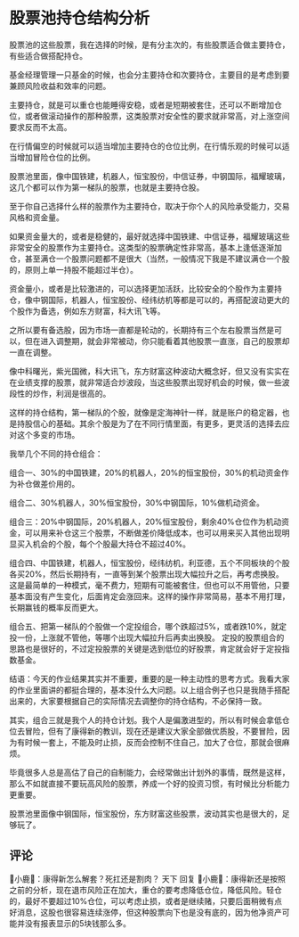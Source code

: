 # 股票池持仓结构分析
[股票池持仓结构分析]: (https://articles.zsxq.com/id_9tl8k54trb8l.html)

股票池的这些股票，我在选择的时候，是有分主次的，有些股票适合做主要持仓，有些适合做搭配持仓。

基金经理管理一只基金的时候，也会分主要持仓和次要持仓，主要目的是考虑到要兼顾风险收益和效率的问题。

主要持仓，就是可以重仓也能睡得安稳，或者是短期被套住，还可以不断增加仓位，或者做滚动操作的那种股票，这类股票对安全性的要求就非常高，对上涨空间要求反而不太高。

在行情偏空的时候就可以适当增加主要持仓的仓位比例，在行情乐观的时候可以适当增加冒险仓位的比例。

股票池里面，像中国铁建，机器人，恒宝股份，中信证券，中钢国际，福耀玻璃，这几个都可以作为第一梯队的股票，也就是主要持仓股。

至于你自己选择什么样的股票作为主要持仓，取决于你个人的风险承受能力，交易风格和资金量。

如果资金量大的，或者是稳健的，最好就选择中国铁建、中信证券，福耀玻璃这些非常安全的股票作为主要持仓。这类型的股票确定性非常高，基本上逢低逐渐加仓，甚至满仓一个股票问题都不是很大（当然，一般情况下我是不建议满仓一个股的，原则上单一持股不能超过半仓）。

资金量小，或者是比较激进的，可以选择更加活跃，比较安全的个股作为主要持仓，像中钢国际，机器人，恒宝股份、经纬纺机等都是可以的，再搭配波动更大的个股作为备选，例如东方财富，科大讯飞等。

之所以要有备选股，因为市场一直都是轮动的，长期持有三个左右股票当然是可以，但在进入调整期，就会非常被动，你只能看着其他股票一直涨，自己的股票却一直在调整。

像中科曙光，紫光国微，科大讯飞，东方财富这种波动大概念好，但又没有实实在在业绩支撑的股票，就非常适合炒波段，当这些股票出现好机会的时候，做一些波段性的炒作，利润是很高的。

这样的持仓结构，第一梯队的个股，就像是定海神针一样，就是账户的稳定器，也是持股信心的基础。其余个股是为了在不同行情里面，有更多，更灵活的选择去应对这个多变的市场。


我举几个不同的持仓组合：

组合一、30%的中国铁建，20%的机器人，20%的恒宝股份，30%的机动资金作为补仓做差价用的。

组合二、30%机器人，30%恒宝股份，30%中钢国际，10%做机动资金。

组合三：20%中钢国际，20%机器人，20%恒宝股份，剩余40%仓位作为机动资金，可以用来补仓这三个股票，不断做差价降低成本，也可以用来买入其他出现明显买入机会的个股，每个个股最大持仓不超过40%。

组合四、中国铁建，机器人，恒宝股份，经纬纺机，利亚德，五个不同板块的个股各买20%，然后长期持有，一直等到某个股票出现大幅拉升之后，再考虑换股。
这是最简单的一种模式，毫不费力，短期有可能被套住，但也可以不用管他，只要基本面没有产生变化，后面肯定会涨回来。这样的操作非常简易，基本不用打理，长期赢钱的概率反而更大。

组合五、把第一梯队的个股做一个定投组合，哪个跌超过5%，或者跌10%，就定投一份，上涨就不管他，等哪个出现大幅拉升后再卖出换股。
定投的股票组合的思路也是很好的，不过定投股票的关键是选到低位的好股票，肯定就会好于定投指数基金。

结语：今天的作业结果其实并不重要，重要的是一种主动性的思考方式。我看大家的作业里面讲的都挺合理的，基本没什么大问题。以上组合例子也只是我随手搭配出来的，大家要根据自己的实际情况去调整你的持仓结构，不必保持一致。

其实，组合三就是我个人的持仓计划。我个人是偏激进型的，所以有时候会拿低仓位去冒险，但有了康得新的教训，现在还是建议大家全部做优质股，不要冒险，因为有时候一套上，不能及时止损，反而会控制不住自己，加大了仓位，那就会很麻烦。

毕竟很多人总是高估了自己的自制能力，会经常做出计划外的事情，既然是这样，那么不如就直接不要玩高风险的股票，养成一个好的投资习惯，有时候比分析能力更重要。

股票池里面像中钢国际，恒宝股份，东方财富这些股票，波动其实也是很大的，足够玩了。


## 评论
🐬小鹿🐬：康得新怎么解套？死扛还是割肉？
天下 回复 🐬小鹿🐬：康得新还是按照之前的分析，现在退市风险正在加大，重仓的要考虑降低仓位，降低风险。轻仓的，最好不要超过10%仓位，可以考虑止损，或者是继续赌，只要后面稍微有点好消息，这股也很容易连续涨停，但这种股票向下也是没有底的，因为他净资产可能并没有报表显示的5块钱那么多。

　　